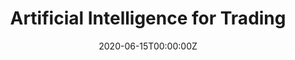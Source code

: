 ---
title: Artificial Intelligence for Trading
summary: Projects that I completed for the Udacity AI for Trading Nanodegree. Learnt the basics of quantitative analysis, including data processing, trading signal generation, and portfolio management. Used Python to work with historical stock data, develop trading strategies, and construct a multi-factor model with optimization. Learnt how to analyze alternative data and use machine learning to generate trading signals.
tags:
- Deep Learning
- nlp
- data science
date: "2020-06-15T00:00:00Z"

# Optional external URL for project (replaces project detail page).
external_link: "https://github.com/prakharrathi25/artificial-intelligence-for-trading"

# Addtional links
links:
- name: Certificate
  url: https://www.linkedin.com/in/prakhar-rathi/detail/treasury/education:660018129/?entityUrn=urn%3Ali%3Afsd_profileTreasuryMedia%3A%28ACoAACWlVAUBbtb8d-IvA14hb9AbWP2Uc4dhO18%2C1591341724813%29&section=education%3A660018129&treasuryCount=1
- name: Course Page
  url: https://www.udacity.com/course/ai-for-trading--nd880

url_code: "https://github.com/prakharrathi25/artificial-intelligence-for-trading"
url_pdf: ""
url_slides: ""
url_video: ""

# Slides (optional).
#   Associate this project with Markdown slides.
#   Simply enter your slide deck's filename without extension.
#   E.g. `slides = "example-slides"` references `content/slides/example-slides.md`.
#   Otherwise, set `slides = ""`.
slides: ""
---
